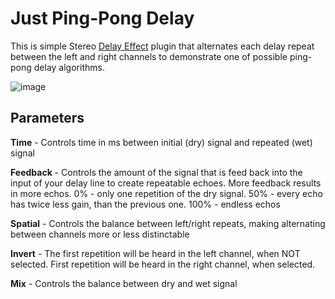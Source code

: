 # Just Ping-Pong Delay

This is simple Stereo [Delay Effect](https://en.m.wikipedia.org/wiki/Delay_(audio_effect)) plugin that alternates each delay repeat between the left and right channels to demonstrate one of possible ping-pong delay algorithms.

![image](https://user-images.githubusercontent.com/6858921/142690804-cf046268-3572-4fcb-96d6-870e3f0cf7db.png)

## Parameters

**Time** - Controls time in ms between initial (dry) signal and repeated (wet) signal

**Feedback** - Controls the amount of the signal that is feed back into the input of your delay line to create repeatable echoes. More feedback results in more echos. 0% - only one repetition of the dry signal. 50% - every echo has twice less gain, than the previous one. 100% - endless echos

**Spatial** - Controls the balance between left/right repeats, making alternating between channels more or less distinctable

**Invert** - The first repetition will be heard in the left channel, when NOT selected. First repetition will be heard in the right channel, when selected.

**Mix** - Controls the balance between dry and wet signal

